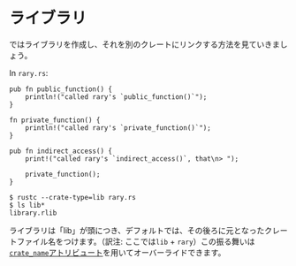 <!--
# Creating a Library
-->
# ライブラリ

<!--
Let's create a library, and then see how to link it to another crate.
-->
ではライブラリを作成し、それを別のクレートにリンクする方法を見ていきましょう。

In `rary.rs`:

```rust,ignore
pub fn public_function() {
    println!("called rary's `public_function()`");
}

fn private_function() {
    println!("called rary's `private_function()`");
}

pub fn indirect_access() {
    print!("called rary's `indirect_access()`, that\n> ");

    private_function();
}
```

```shell
$ rustc --crate-type=lib rary.rs
$ ls lib*
library.rlib
```

<!--
Libraries get prefixed with "lib", and by default they get named after their
crate file, but this default name can be overridden by passing
the `--crate-name` option to `rustc` or by using the [`crate_name`
attribute][crate-name].
-->
ライブラリは「lib」が頭につき、デフォルトでは、その後ろに元となったクレートファイル名をつけます。（訳注: ここでは`lib` + `rary`）この振る舞いは[`crate_name`アトリビュート][crate-name]を用いてオーバーライドできます。

[crate-name]: ../attribute/crate.md
